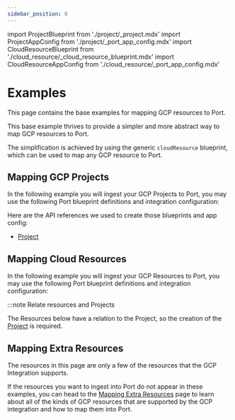 ```yaml
---
sidebar_position: 0
---
```


import ProjectBlueprint from './project/\_project.mdx'
import ProjectAppConfig from './project/\_port_app_config.mdx'
import CloudResourceBlueprint from './cloud_resource/\_cloud_resource_blueprint.mdx'
import CloudResourceAppConfig from './cloud_resource/\_port_app_config.mdx'

# Examples

This page contains the base examples for mapping GCP resources to Port.

This base example thrives to provide a simpler and more abstract way to map GCP resources to Port.

The simplification is achieved by using the generic `cloudResource` blueprint, which can be used to map any GCP resource to Port.

## Mapping GCP Projects

In the following example you will ingest your GCP Projects to Port, you may use the following Port blueprint definitions and integration configuration:

<ProjectBlueprint/>

<ProjectAppConfig/>

Here are the API references we used to create those blueprints and app config:

- [Project](https://cloud.google.com/resource-manager/reference/rest/v3/projects#Project)

## Mapping Cloud Resources

In the following example you will ingest your GCP Resources to Port, you may use the following Port blueprint definitions and integration configuration:

:::note Relate resources and Projects

The Resources below have a relation to the Project, so the creation of the [Project](#mapping-gcp-projects) is required.

<CloudResourceBlueprint/>

<CloudResourceAppConfig/>

## Mapping Extra Resources

The resources in this page are only a few of the resources that the GCP Integration supports.

If the resources you want to ingest into Port do not appear in these examples, you can head to the [Mapping Extra Resources](.) page to learn about all of the kinds of GCP resources that are supported by the GCP integration and how to map them into Port.
